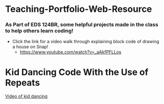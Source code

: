 # Teaching-Portfolio-Web-Resource

### As Part of EDS 124BR, some helpful projects made in the class to help others learn coding!

- Click the link for a video walk through explaining block code of drawing a house on Snap!
  - https://www.youtube.com/watch?v=_aAkfPFLLos

# Kid Dancing Code With the Use of Repeats
[Video of kid dancing](https://youtu.be/zv0HQvltPH8)
